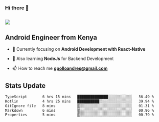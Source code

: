 ### Hi there 👋
<h2 align="left"><img src="https://readme-typing-svg.herokuapp.com?color='blue'&lines=I'm+Andrew+Opollo😊;Welcome+to+my+Github😜"> </h2>

## Android Engineer from Kenya


- 🌱 Currently focusing on **Android Development with React-Native**

- 🔭 Also learning **NodeJs** for Backend Development

- 📫 How to reach me **opolloandres@gmail.com**


## Stats Update
<!--START_SECTION:waka-->

```txt
TypeScript       6 hrs 15 mins   ██████████████░░░░░░░░░░░   56.49 %
Kotlin           4 hrs 25 mins   ██████████░░░░░░░░░░░░░░░   39.94 %
GitIgnore file   8 mins          ▒░░░░░░░░░░░░░░░░░░░░░░░░   01.31 %
Markdown         6 mins          ▒░░░░░░░░░░░░░░░░░░░░░░░░   00.96 %
Properties       5 mins          ▒░░░░░░░░░░░░░░░░░░░░░░░░   00.79 %
```

<!--END_SECTION:waka-->


